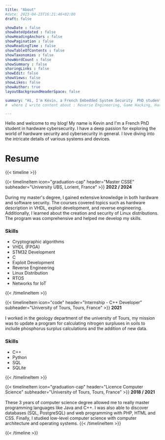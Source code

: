 ```yaml
---
title: "About"
#date: 2023-04-23T16:21:46+02:00
draft: false

showDate : false
showDateUpdated : false
showHeadingAnchors : false
showPagination : false
showReadingTime : false
showTableOfContents : false
showTaxonomies : false 
showWordCount : false
showSummary : false
sharingLinks : false
showEdit: false
showViews: false
showLikes: false
showAuthor: true
layoutBackgroundHeaderSpace: false

summary: "Hi, I'm Kévin, a French Embedded System Security  PhD student, and here is my blog"
#  where I write content about : Reverse Engineering, Game Hacking, Hardware, Windows Internal..."

---
```


Hello and welcome to my blog! My name is Kevin and I'm a French PhD student in hardware cybersecurity. I have a deep passion for exploring the world of hardware security and cybersecurity in general. I love diving into the intricate details of various systems and devices.

<h1 class="mt-0 text-4xl font-bold text-neutral-900 dark:text-neutral">Resume</h1>

{{< timeline >}}

{{< timelineItem icon="graduation-cap" header="Master CSSE" subheader="University UBS, Lorient, France" >}}
<b>2022 / 2024</b><br><br>
During my master's degree, I gained extensive knowledge in both hardware and software security. The courses covered topics such as hardware description in VHDL, exploit development, and reverse engineering. Additionally, I learned about the creation and security of Linux distributions. The program was comprehensive and helped me develop my skills. <br>
<h3>Skills</h3>
<ul>
  <li>Cryptographic algorithms</li>
  <li>VHDL (FPGA)</li>

  <li>STM32 Development</li>
  <li>C</li>
  <li>Exploit Development</li>
  <li>Reverse Engineering</li>
  <li>Linux Distribution</li>
  <li>RTOS</li>
  <li>Networks for IoT</li>
</ul>
{{< /timelineItem >}}


{{< timelineItem icon="code" header="Internship - C++ Developer" subheader="University of Tours, Tours, France" >}}
<b>2021</b><br><br>
I worked in the geology department of the university of Tours, my mission was to update a program for calculating nitrogen surpluses in soils to include phosphorus surplus calculations and the addition of new data.

<h3>Skills</h3>
<ul>
  <li>C++</li>
  <li>Python</li>
  <li>SQL</li>
  <li>SQLite</li>
</ul>
{{< /timelineItem >}}

{{< timelineItem icon="graduation-cap" header="Licence Computer Science" subheader="University of Tours, Tours, France" >}}
<b>2018 / 2021</b><br><br>
These 3 years of computer science degree allowed me to really master programming languages like Java and C++. I was also able to discover databases (SQL, PostgreSQL) and web programming with PHP, HTML and CSS. Finally, I studied low-level computer science with computer architecture and operating systems.
{{< /timelineItem >}}

{{< /timeline >}}
